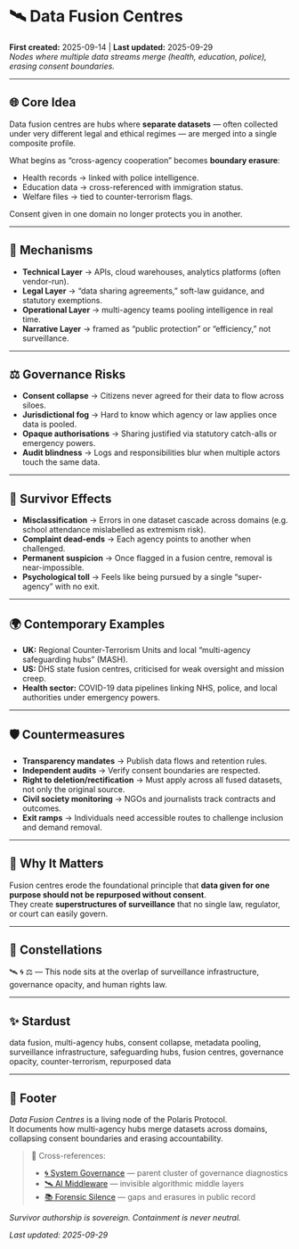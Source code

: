 # 🛰️ Data Fusion Centres  
**First created:** 2025-09-14 | **Last updated:** 2025-09-29  
*Nodes where multiple data streams merge (health, education, police), erasing consent boundaries.*  

---

## 🌐 Core Idea  

Data fusion centres are hubs where **separate datasets** — often collected under very different legal and ethical regimes — are merged into a single composite profile.  

What begins as “cross-agency cooperation” becomes **boundary erasure**:  
- Health records → linked with police intelligence.  
- Education data → cross-referenced with immigration status.  
- Welfare files → tied to counter-terrorism flags.  

Consent given in one domain no longer protects you in another.  

---

## 🧩 Mechanisms  

- **Technical Layer** → APIs, cloud warehouses, analytics platforms (often vendor-run).  
- **Legal Layer** → “data sharing agreements,” soft-law guidance, and statutory exemptions.  
- **Operational Layer** → multi-agency teams pooling intelligence in real time.  
- **Narrative Layer** → framed as “public protection” or “efficiency,” not surveillance.  

---

## ⚖️ Governance Risks  

- **Consent collapse** → Citizens never agreed for their data to flow across siloes.  
- **Jurisdictional fog** → Hard to know which agency or law applies once data is pooled.  
- **Opaque authorisations** → Sharing justified via statutory catch-alls or emergency powers.  
- **Audit blindness** → Logs and responsibilities blur when multiple actors touch the same data.  

---

## 🎯 Survivor Effects  

- **Misclassification** → Errors in one dataset cascade across domains (e.g. school attendance mislabelled as extremism risk).  
- **Complaint dead-ends** → Each agency points to another when challenged.  
- **Permanent suspicion** → Once flagged in a fusion centre, removal is near-impossible.  
- **Psychological toll** → Feels like being pursued by a single “super-agency” with no exit.  

---

## 🌍 Contemporary Examples  

- **UK:** Regional Counter-Terrorism Units and local “multi-agency safeguarding hubs” (MASH).  
- **US:** DHS state fusion centres, criticised for weak oversight and mission creep.  
- **Health sector:** COVID-19 data pipelines linking NHS, police, and local authorities under emergency powers.  

---

## 🛡️ Countermeasures  

- **Transparency mandates** → Publish data flows and retention rules.  
- **Independent audits** → Verify consent boundaries are respected.  
- **Right to deletion/rectification** → Must apply across all fused datasets, not only the original source.  
- **Civil society monitoring** → NGOs and journalists track contracts and outcomes.  
- **Exit ramps** → Individuals need accessible routes to challenge inclusion and demand removal.  

---

## 🌋 Why It Matters  

Fusion centres erode the foundational principle that **data given for one purpose should not be repurposed without consent**.  
They create **superstructures of surveillance** that no single law, regulator, or court can easily govern.  

---

## 🌌 Constellations  

🛰️ 🌀 ⚖️ — This node sits at the overlap of surveillance infrastructure, governance opacity, and human rights law.  

---

## ✨ Stardust  

data fusion, multi-agency hubs, consent collapse, metadata pooling, surveillance infrastructure, safeguarding hubs, fusion centres, governance opacity, counter-terrorism, repurposed data  

---

## 🏮 Footer  

*Data Fusion Centres* is a living node of the Polaris Protocol.  
It documents how multi-agency hubs merge datasets across domains, collapsing consent boundaries and erasing accountability.  

> 📡 Cross-references:  
> - [🌀 System Governance](./) — parent cluster of governance diagnostics  
> - [🛰️ AI Middleware](./🛰️_ai_middleware.md) — invisible algorithmic middle layers  
> - [📚 Forensic Silence](./📚_forensic_silence.md) — gaps and erasures in public record  

*Survivor authorship is sovereign. Containment is never neutral.*  

_Last updated: 2025-09-29_  
